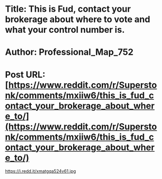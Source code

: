 # Title: This is Fud, contact your brokerage about where to vote and what your control number is.
# Author: Professional_Map_752
# Post URL: [https://www.reddit.com/r/Superstonk/comments/mxiiw6/this_is_fud_contact_your_brokerage_about_where_to/](https://www.reddit.com/r/Superstonk/comments/mxiiw6/this_is_fud_contact_your_brokerage_about_where_to/)


https://i.redd.it/xmatgqa524v61.jpg